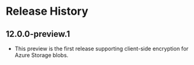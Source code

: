 # Release History

## 12.0.0-preview.1

- This preview is the first release supporting client-side encryption for Azure
  Storage blobs.

